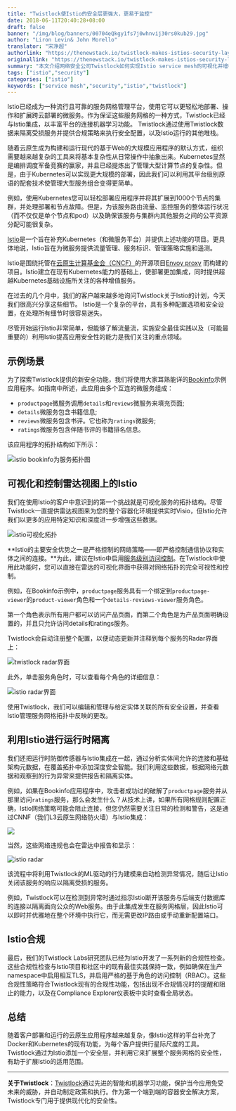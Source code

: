 ```yaml
---
title: "Twistlock使Istio的安全层更强大，更易于监控"
date: 2018-06-11T20:40:28+08:00
draft: false
banner: "/img/blog/banners/00704eQkgy1fs7j0whnvij30rs0kub29.jpg"
author: "Liron Levin& John Morello"
translator: "宋净超"
authorlink: "https://thenewstack.io/twistlock-makes-istios-security-layer-more-robust-easier-to-monitor/"
originallink: "https://thenewstack.io/twistlock-makes-istios-security-layer-more-robust-easier-to-monitor/"
summary: "本文介绍网络安全公司Twistlock如何实现Istio service mesh的可视化并增强微服务的安全性"
tags: ["istio","security"]
categories: ["istio"]
keywords: ["service mesh","security","istio","twistlock"]
---
```


Istio已经成为一种流行且可靠的服务网格管理平台，使用它可以更轻松地部署、操作和扩展跨云部署的微服务。作为保证这些服务网格的一种方式，Twistlock已经与Istio集成，以丰富平台的连接机器学习功能。 Twistlock通过使用Twistlock数据来隔离受损服务并提供合规策略来执行安全配置，以及Istio运行的其他堆栈。

随着云原生成为构建和运行现代的基于Web的大规模应用程序的默认方式，组织需要越来越复杂的工具来将基本复杂性从日常操作中抽象出来。Kubernetes显然是编排调度军备竞赛的赢家，并且已经提炼出了管理大型计算节点的复杂性。但是，由于Kubernetes可以实现更大规模的部署，因此我们可以利用其平台级别原语的配套技术使管理大型服务组合变得更简单。

例如，使用Kubernetes您可以轻松部署应用程序并将其扩展到1000个节点的集群，并处理部署和节点故障。但是，为该服务路由流量、监控服务的整体运行状况（而不仅仅是单个节点和pod）以及确保该服务与集群内其他服务之间的公平资源分配可能很复杂。

[Istio](https://istio.io/)是一个旨在补充Kubernetes（和微服务平台）并提供上述功能的项目。更具体地说，Istio旨在为微服务提供流量管理、服务标识、管理策略实施和遥测。

Istio是围绕托管在[云原生计算基金会（CNCF）](https://cncf.io)的开源项目[Envoy proxy](https://www.envoyproxy.io/) 而构建的项目。Istio建立在现有Kubernetes能力的基础上，使部署更加集成，同时提供超越Kubernetes基础设施所关注的各种增值服务。

在过去的几个月中，我们的客户越来越多地询问Twistlock关于Istio的计划，今天我们很高兴分享这些细节。 Istio是一个复杂的平台，具有多种配置选项和安全设置，在处理所有细节时很容易迷失。

尽管开始运行Istio非常简单，但能够了解流量流，实施安全最佳实践以及（可能最重要的）利用Istio提高应用安全性的能力是我们关注的重点领域。

## 示例场景

为了探索Twistlock提供的新安全功能，我们将使用大家耳熟能详的[Bookinfo](https://istio.io/docs/guides/bookinfo)示例应用程序。如指南中所述，此应用由多个互连的微服务组成：

- `productpage`微服务调用`details`和`reviews`微服务来填充页面;
- `details`微服务包含书籍信息;
- `reviews`微服务包含书评。它也称为`ratings`微服务;
- `ratings`微服务包含伴随书评的书籍排名信息。

该应用程序的拓扑结构如下所示：

![istio bookinfo为服务拓扑图](https://raw.githubusercontent.com/servicemesher/website/master/content/blog/twistlock-makes-istios-security-layer-more-robust-easier-to-monitor/00704eQkgy1fs7h9ansyfj30r30j40uw.jpg)

## 可视化和控制雷达视图上的Istio

我们在使用Istio的客户中意识到的第一个挑战就是可视化服务的拓扑结构。尽管Twistlock一直提供雷达视图来为您的整个容器化环境提供实时Visio，但Istio允许我们以更多的应用特定知识和深度进一步增强这些数据。

![istio可视化拓扑](https://raw.githubusercontent.com/servicemesher/website/master/content/blog/twistlock-makes-istios-security-layer-more-robust-easier-to-monitor/00704eQkgy1fs7hau83l5j30r30dyn0t.jpg)

**Istio的主要安全优势之一是严格控制的网络策略——即严格控制通信协议和实体之间的连接。**为此，建议在Istio中启用[服务级别访问控制](https://istio.io/docs/tasks/security/role-based-access-control/)。在Twistlock中使用此功能时，您可以直接在雷达的可视化界面中获得对网络拓扑的完全可视性和控制。

例如，在Bookinfo示例中，`productpage`服务具有一个绑定到`productpage-viewer`的`product-viewer`角色和一个`details-reviews-viewer`服务角色。

第一个角色表示所有用户都可以访问产品页面，而第二个角色是为产品页面明确设置的，并且只允许访问details和ratings服务。

Twistlock会自动注册整个配置，以便动态更新并注释到每个服务的Radar界面上：

![twistlock radar界面](https://raw.githubusercontent.com/servicemesher/website/master/content/blog/twistlock-makes-istios-security-layer-more-robust-easier-to-monitor/00704eQkgy1fs7hld5v39j30r30dwwjb.jpg)

此外，单击服务角色时，可以查看每个角色的详细信息：

![istio radar界面](https://raw.githubusercontent.com/servicemesher/website/master/content/blog/twistlock-makes-istios-security-layer-more-robust-easier-to-monitor/00704eQkgy1fs7hm2a3tgj30r30dd786.jpg)

使用Twistlock，我们可以编辑和管理与给定实体关联的所有安全设置，并查看Istio管理服务网格拓扑中反映的更改。

## 利用Istio进行运行时隔离

我们还把运行时防御传感器与Istio集成在一起，通过分析实体间允许的连接和基础架构元数据，在覆盖拓扑中添加深度安全智能。我们利用这些数据，根据网络元数据和观察到的行为异常来提供报告和隔离实体。

例如，如果在Bookinfo应用程序中，攻击者成功过的破解了`productpage`服务并从那里访问`ratings`服务，那么会发生什么？从技术上讲，如果所有网格规则配置正确，Istio网络策略可能会阻止连接，但您仍然需要关注日常的检测和警告，这是通过CNNF（我们L3云原生网络防火墙）与Istio集成：

![](https://raw.githubusercontent.com/servicemesher/website/master/content/blog/twistlock-makes-istios-security-layer-more-robust-easier-to-monitor/00704eQkgy1fs7hm2a3tgj30r30dd786.jpg)

当然，这些网络违规也会在雷达中报告和显示：

![istio radar](https://raw.githubusercontent.com/servicemesher/website/master/content/blog/twistlock-makes-istios-security-layer-more-robust-easier-to-monitor/00704eQkgy1fs7i4zhla0j30r30fewi7.jpg)

该流程中将利用Twistlock的ML驱动的行为建模来自动检测异常情况，随后让Istio关闭该服务的响应以隔离受损的服务。

例如，Twistlock可以在检测到异常时通过指示Istio断开该服务与后端支付数据库的连接以隔离面向公众的Web服务。由于此集成发生在服务网格层，因此Istio可以即时并优雅地在整个环境中执行它，而无需更改IP路由或手动重新配置端口。

## Istio合规

最后，我们的Twistlock Labs研究团队已经为Istio开发了一系列新的合规性检查。这些合规性检查与Istio项目和社区中的现有最佳实践保持一致，例如确保在生产namespace中启用相互TLS，并启用严格的基于角色的访问控制（RBAC）。这些合规性策略符合Twistlock现有的合规性功能，包括出现不合规情况时的提醒和阻止的能力，以及在Compliance Explorer仪表板中实时查看全局状态。

## 总结

随着客户部署和运行的云原生应用程序越来越复杂，像Istio这样的平台补充了Docker和Kubernetes的现有功能，为每个客户提供行星际尺度的工具。Twistlock通过为Istio添加一个安全层，并利用它来扩展整个服务网格的安全性，有助于扩展Istio的适用范围。

------

**关于Twistlock**：[Twistlock](https://www.twistlock.com)通过先进的智能和机器学习功能，保护当今应用免受未来的威胁，并自动制定政策和执行。作为第一个端到端的容器安全解决方案，Twistlock专门用于提供现代化的安全性。

